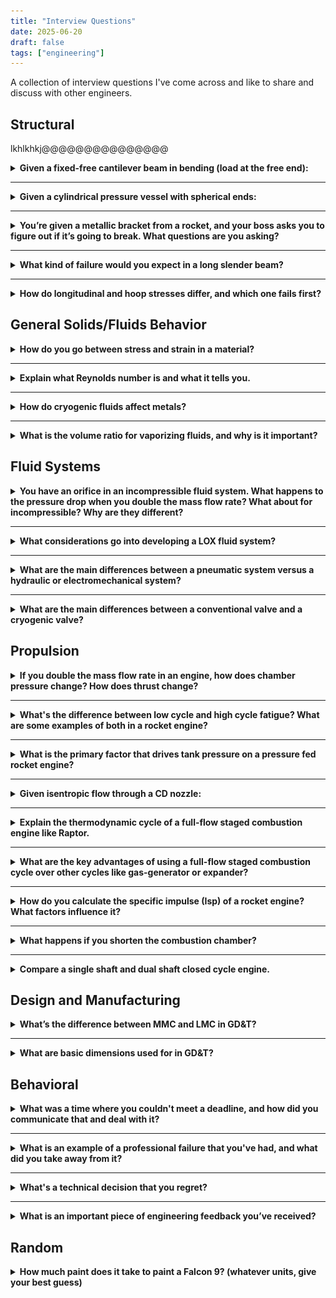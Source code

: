 ```yaml
---
title: "Interview Questions"
date: 2025-06-20
draft: false
tags: ["engineering"]
---
```

A collection of interview questions I've come across and like to share and discuss with other engineers.

## Structural

lkhlkhkj@@@@@@@@@@@@@@@

<details>
<summary><strong>Given a fixed-free cantilever beam in bending (load at the free end):</strong></summary>

<details>
<summary><strong>Where is the highest stress?</strong></summary>

At the base where it is fixed, at both the top and bottom of the cross-section.
</details>

<details>
<summary><strong>Is the stress tensile or compressive?</strong></summary>

Tensile at the top of the beam and compressive at the bottom.
</details>

<details>
<summary><strong>How do you know if it will fail completely?</strong></summary>

Ultimate tensile strength since it will be lower than ultimate compressive strength.
</details>

<details>
<summary><strong>What is the ideal shape of the beam (to prevent failure) and why?</strong></summary>

A cross-section with a high moment of inertia to distribute the stress better such as an I-beam, since the equation for stress due to bending is:
$$
\sigma = \frac{My}{I}
$$
</details>

</details>

---

<details>
<summary><strong>Given a cylindrical pressure vessel with spherical ends: </strong></summary>

<details>
<summary><strong>If you are pressure testing it, where do you place the crack (cylinder or end cap) and in what orientation (longitudinally or perpendicularly)?</strong></summary>

Along longitudinal axis so it propagates along hoop stress, that is the hoop stress failure mode.
![pressurevesselfail](10.1177_0021998319870588-fig8.jpg)
</details>

<details>
<summary><strong>If you were to grind that crack out into a divot, how to know if it's still safe to use?</strong></summary>

 Check hand calculations with reduced thickness/stress concentration and see if it is still allowable.


<details>
<summary><strong>If your hand calcs say it yields, how to know if we can still use it?</strong></summary>

Can look at local yielding to redistribute stress with hand calcs or FEA.
</details>

</details>

</details>

---

<details>
<summary><strong>You’re given a metallic bracket from a rocket, and your boss asks you to figure out if it’s going to break. What questions are you asking?</strong></summary>

- What material is it made from (to get properties)?  
- What loads is it under?  
- What are the specifics of the geometry?



<details>
<summary><strong>Your boss tells you it’s made of 15-5 stainless and gives you the loads. What do you do next to find out if it breaks?</strong></summary>

- Start with basic hand calculations like bending and stress analysis  
- Possibly build an FEA model, but verify the FEA with hand calcs

</details>
</details>

---

<details>
<summary><strong>What kind of failure would you expect in a long slender beam?</strong></summary>

Buckling

<details>
<summary><strong>What are the important factors in tendency to buckle?</strong></summary>

Consider Euler buckling and critical load:
$$
P_{\text{cr}} = \frac{\pi^2 E I}{(K L)^2}
$$

- Boundary conditions (affects K value, fixed-fixed will be a lot stronger (lower K) than pinned-free)
- Length of beam (similarly slenderness ratio, ratio of length to radius)
- Stiffness of beam
</details>

</details>

---

<details>
<summary><strong>How do longitudinal and hoop stresses differ, and which one fails first?</strong></summary>

- Hoop stress acts circumferentially and is typically twice as large as longitudinal stress in thin-walled pressure vessels.  
- Longitudinal stress acts along the length of the vessel.  
- Hoop stress usually causes failure first due to its higher magnitude.
</details>


## General Solids/Fluids Behavior

<details>
<summary><strong>How do you go between stress and strain in a material?</strong></summary>

Hooke's Law in elastic region of material,
$$
\sigma = E \varepsilon
$$
where \(E\) is the Young's modulus or modulus of elasticity.
</details>

---

<details> <summary><strong>Explain what Reynolds number is and what it tells you.</strong></summary> Reynolds number is a dimensionless value that helps predict whether a flow is likely to be laminar or turbulent. It’s not an absolute threshold, but a strong indicator of flow regime tendency. </details>

---

<details>
<summary><strong>How do cryogenic fluids affect metals?</strong></summary>

- Yield strength and ultimate strength both generally increase for stainless steels at cryogenic temperatures.  
- For other metals (heavy generalization) strength may increase but ductility decreases, making metals behave more brittle.  
- Some metals exhibit a brittle transition temperature below which brittleness dominates  
- Thermal contraction and expansion cause dimensional changes and stresses.  
- Thermal conductivity of metals can change at cryogenic temperatures (e.g., copper shows increased conductivity).  

</details>

---

<details>
<summary><strong>What is the volume ratio for vaporizing fluids, and why is it important?</strong></summary>

- Typically between 800 and 1900.  
- Helps illustrate the immense change in volume when a fluid changes phase and the potential energy contained (such as in a [BLEVE event](https://en.wikipedia.org/wiki/Boiling_liquid_expanding_vapor_explosion))
</details>

## Fluid Systems

<details>
<summary><strong>You have an orifice in an incompressible fluid system. What happens to the pressure drop when you double the mass flow rate? What about for incompressible? Why are they different?</strong></summary>

4x, 2x, density
</details>

---

<details>
<summary><strong>What considerations go into developing a LOX fluid system?</strong></summary>

- No trapped fluid: burst disks, relief valves, ball valves with holes, etc  
- Material selection: lots of stainless, PTFE instead of rubber (LOX-compatible)  
- Temperature effects: freezing control devices

</details>

---

<details>
<summary><strong>What are the main differences between a pneumatic system versus a hydraulic or electromechanical system?</strong></summary>

- Hydraulic systems provide higher force output due to incompressible fluid.  
- Hydraulics are more precise because the fluid is incompressible.  
- Hydraulic systems have shorter time constants (faster response).  
- Pneumatics use compressible air, typically less precise and lower force.  
- Electromechanical systems rely on motors and actuators, often simpler but with different force/response characteristics.

</details>

---

<details>
<summary><strong>What are the main differences between a conventional valve and a cryogenic valve?</strong></summary>

- Different sealing materials designed to withstand cryogenic temperatures  
- Cryogenic-compatible materials like stainless (often oxygen compatible too)
- Features such as hole in the ball valve to prevent trapped cryogenic fluid

</details>


## Propulsion

<details>
<summary><strong>If you double the mass flow rate in an engine, how does chamber pressure change? How does thrust change?</strong></summary>

Chamber pressure doubles (PUT EQN)
Thrust doubles (put eqn)
</details>

---

<details>
<summary><strong>What's the difference between low cycle and high cycle fatigue? What are some examples of both in a rocket engine?</strong></summary>


</details>

---

<details>
<summary><strong>What is the primary factor that drives tank pressure on a pressure fed rocket engine?</strong></summary>

Pump cavitation - suction pressure
</details>

---

<details> <summary><strong>Given isentropic flow through a CD nozzle:</strong></summary> <details> <summary><strong>How does static pressure change through the nozzle?</strong></summary> Decreases in the converging section and decreases further in the diverging section. </details> <details> <summary><strong>What happens if the exit pressure is too high or too low?</strong></summary> Overexpanded: exit pressure is too low compared to ambient → potential for flow separation. Underexpanded: exit pressure is too high → less efficient expansion. </details> <details> <summary><strong>How does stagnation pressure change through the nozzle?</strong></summary> It stays constant in ideal isentropic flow. </details> <details> <summary><strong>How does Mach number change through the nozzle?</strong></summary> Starts low, reaches Mach 1 at the throat, and increases to high supersonic values (e.g., Mach 5 or 6) in the diverging section. </details> <details> <summary><strong>How does temperature change through the nozzle?</strong></summary> Temperature decreases in the converging section and drops significantly in the diverging section. </details> </details>

---

<details>
<summary><strong>Explain the thermodynamic cycle of a full-flow staged combustion engine like Raptor.</strong></summary>

Explain what goes where and why.
<details><summary><strong>Do you tap off the fuel and oxidizer for preburners before or after the main pumps?</summary></strong>

After!

![raptorcycle](raptorcycle.jpg)
</details>

</details>

---

<details>
<summary><strong>What are the key advantages of using a full-flow staged combustion cycle over other cycles like gas-generator or expander?</strong></summary>

- Less waste heat because all propellant flows through turbines and combustors.  
- More efficient combustion in the main combustion chamber. 

</details>

---


<details>
<summary><strong>How do you calculate the specific impulse (Isp) of a rocket engine? What factors influence it?</strong></summary>

- Specific impulse is calculated as thrust divided by propellant weight flow rate:  
  $$
  I_{sp} = \frac{F}{\dot{m} g_0}
  $$
- Factors influencing Isp include chamber pressure, nozzle expansion ratio, propellant type, and combustion efficiency.
</details>

---

<details>
<summary><strong>What happens if you shorten the combustion chamber?</strong></summary>

- Shortening the CC can reduce combustion efficiency and completeness.  
- It may lead to increased combustion instability or incomplete burning.  
- Both of these can reduce overall engine performance and specific impulse.
</details>

---

<details>
<summary><strong>Compare a single shaft and dual shaft closed cycle engine.</strong></summary>

**Single shaft:**  
- Simple design, lower cost and weight  
- Might not have enough power to drive both pumps  
- Coupled power control between fuel and oxidizer pumps  
- More complex leak considerations due to shared shaft

**Dual shaft:**  
- Independent power control of fuel and oxidizer pumps  
- Can deliver more power overall  
- Heavier and more expensive design  
- Requires more seals and complexity

</details>


## Design and Manufacturing

<details><summary><strong>What’s the difference between MMC and LMC in GD&T?</strong></summary>
- MMC (Maximum Material Condition): part contains the most material (smallest hole, largest pin)
- LMC (Least Material Condition):part contains the least material (largest hole, smallest pin) They affect how much geometric tolerance is allowed based on feature size.
-</details>

---

<details> 
<summary><strong>What are basic dimensions used for in GD&T?</strong></summary> Basic dimensions define the exact theoretical location, size, or orientation of a feature. They are used in conjunction with geometric tolerances but are not themselves toleranced.
</details>

## Behavioral

<details>
<summary><strong>What was a time where you couldn't meet a deadline, and how did you communicate that and deal with it?</strong></summary>

(subjective)
</details>

---

<details>
<summary><strong>What is an example of a professional failure that you've had, and what did you take away from it?</strong></summary>

My example was a COTS component that failed on our Spaceport 2024 rocket, and from that I learned not to trust a component that I don't fully understand the mechanism of; I didn't realize the eye bolt was only partially threaded, etc.
</details>

---

<details>
<summary><strong>What's a technical decision that you regret?</strong></summary>

(subjective)
</details>

---

<details> <summary><strong>What is an important piece of engineering feedback you’ve received?</strong></summary> e.g. club industry advisor raised concerns about N₂O system risk. He encouraged stepping back because we didn’t fully understand the fluid behavior and potential hazards. That feedback reinforced the importance of not rushing into implementation without a full systems-level understanding. </details>

## Random

<details>
<summary><strong>How much paint does it take to paint a Falcon 9? (whatever units, give your best guess)</strong></summary>

Having just seen a falcon 9 in person helps. My guess for approximate dimensions were 10ft diameter and 100ft tall. Thus approximately 30ft circumference times 100ft length is 3000ft^2. From painting walls I guessed it takes (very roughly) around 1 gallon to paint a 10ft x 10ft wall (so 100ft^2), so 3000/100 = 30 gallons of paint. Actual answer is around 40 gallons!
</details>